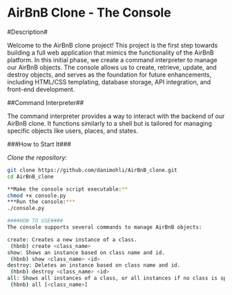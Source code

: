 # AirBnB Clone - The Console

#Description#

Welcome to the AirBnB clone project! This project is the first step towards building a full web application that mimics the functionality of the AirBnB platform. In this initial phase, we create a command interpreter to manage our AirBnB objects. The console allows us to create, retrieve, update, and destroy objects, and serves as the foundation for future enhancements, including HTML/CSS templating, database storage, API integration, and front-end development.

##Command Interpreter##

The command interpreter provides a way to interact with the backend of our AirBnB clone. It functions similarly to a shell but is tailored for managing specific objects like users, places, and states.

###How to Start It###

*Clone the repository:*
   ```sh
   git clone https://github.com/danimohli/AirBnB_clone.git
   cd AirBnB_clone

**Make the console script executable:**
   chmod +x console.py
***Run the console:***
   ./console.py

####HOW TO USE####
The console supports several commands to manage AirBnB objects:

create: Creates a new instance of a class.
	(hbnb) create <class_name>
show: Shows an instance based on class name and id.
	(hbnb) show <class_name> <id>
destroy: Deletes an instance based on class name and id.
	(hbnb) destroy <class_name> <id>
all: Shows all instances of a class, or all instances if no class is specified.
	(hbnb) all [<class_name>]
